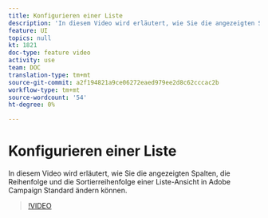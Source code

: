 ```yaml
---
title: Konfigurieren einer Liste
description: 'In diesem Video wird erläutert, wie Sie die angezeigten Spalten, die Reihenfolge und die Sortierreihenfolge einer Liste-Ansicht in Adobe Campaign Standard ändern können.  '
feature: UI
topics: null
kt: 1821
doc-type: feature video
activity: use
team: DOC
translation-type: tm+mt
source-git-commit: a2f194821a9ce06272eaed979ee2d8c62cccac2b
workflow-type: tm+mt
source-wordcount: '54'
ht-degree: 0%

---
```



# Konfigurieren einer Liste

In diesem Video wird erläutert, wie Sie die angezeigten Spalten, die Reihenfolge und die Sortierreihenfolge einer Liste-Ansicht in Adobe Campaign Standard ändern können.

>[!VIDEO](https://video.tv.adobe.com/v/25288/?quality=12)
